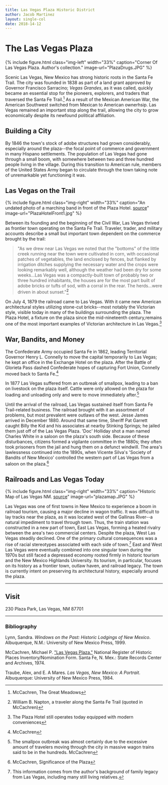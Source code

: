 ```yaml
---
title: Las Vegas Plaza Historic District
author: Jacob Martinez
layout: single-col
date: 2018-14-12
---
```


# The Las Vegas Plaza #


{% include figure.html class="img-left" width="33%" caption="Corner Of Las Vegas Plaza. Author's collection." image-url="PlazaDrugs.JPG" %}

Scenic Las Vegas, New Mexico has strong historic roots in the Santa Fe Trail. The city was founded in 1838 as part of a land grant approved by Governor Francisco Sarracino; *Vegas Grandes*, as it was called, quickly became an essential stop for the pioneers, explorers, and traders that traversed the Santa Fe Trail.[^1] As a result of the Mexican American War, the American Southwest switched from Mexican to American ownerhsip. Las Vegas remained an important stop along the trail, allowing the city to grow economically despite its newfound political affiliation.

[^1]: McCachren, The Great Meadows


## Building a City ##

By 1846 the town's stock of adobe structures had grown considerably, especially around the plaza--the focal point of commerce and government in many Hispano settlements. The population of Las Vegas had gone through a small boom, with somewhere between two and three hundred people living in the village. During this transition to American rule, members of the United States Army began to circulate through the town taking note of unremarkable yet functioning it was.

## Las Vegas on the Trail ##

{% include figure.html class="img-right" width="33%" caption="An undated photo of a marching band in front of the Plaza Hotel. [source](http://www.plazahotellvnm.com/history/)" image-url="PlazaHotelFront1.jpg" %}

Between its founding and the beginning of the Civil War, Las Vegas thrived as frontier town operating on the Santa Fe Trail. Traveler, trader, and military accounts describe a small but important town dependent on the commerce brought by the trail:

>"As we drew near Las Vegas we noted that the "bottoms" of the little creek running near the town were cultivated in corn, with occasional patches of vegetables, the land enclosed by fences, but flanked by irrigation ditches supplying the necessary water and the crops were looking remarkably well, although the weather had been dry for some weeks...Las Vegas was a compactly-built town of probably two or three hundred inhabitants, the houses are for the most part built of adobe bricks or tufts of sod, with a corral in the rear. The herds...were driven in about sunset."[^2]

On July 4, 1879 the railroad came to Las Vegas. With it came new American architectural styles utilizing stone-cut bricks--most notably the Victorian style, visible today in many of the buildings surrounding the plaza. The Plaza Hotel, a fixture on the plaza since the mid-nineteenth century,remains one of the most important examples of Victorian architecture in Las Vegas.[^3]

[^2]: William B. Napton, a traveler along the Santa Fe Trail (quoted in McCachren)
[^3]: The Plaza Hotel still operates today equipped with modern conveniences


## War, Bandits, and Money ##

The Confederate Army occupied Santa Fe in 1862, leading Territorial Governor Henry L. Connelly to move the capital temporarily to Las Vegas; he kept an office in the Exchange Hotel on the plaza. After the Battle of Glorieta Pass dashed Confederate hopes of capturing Fort Union, Connelly moved back to Santa Fe.[^4]

In 1877 Las Vegas suffered from an outbreak of smallpox, leading to a ban on livestock on the plaza itself. Cattle were only allowed on the plaza for loading and unloading only and were to move immediately after.[^5]

Until the arrival of the railroad, Las Vegas sustained itself from Santa Fe Trail-related business. The railroad brought with it an assortment of problems, but most prevalent were outlaws of the west. Jesse James arrived in December 1880. Around that same time, Sheriff Pat Garrett caught Billy the Kid and his associates at nearby Stinking Springs; he jailed them just off of the Las Vegas Plaza. 'Doc' Holliday shot a man named Charles White in a saloon on the plaza's south side. Because of these disturbances, citizens formed a vigilante committee in the 1880s; they often took prisoners from the jail and hung them on a defunct windwill. The area's lawlessness continued into the 1890s, when Vicente Silva's 'Society of Bandits of New Mexico' controlled the western part of Las Vegas from a saloon on the plaza.[^6]


[^4]: McCachren
[^5]: The smallpox outbreak was almost certainly due to the excessive amount of travelers moving through the city in massive wagon trains said to be in the hundreds. McCachren
[^6]: McCachren, Significance of the Plaza

## Railroads and Las Vegas Today ##

{% include figure.html class="img-right" width="33%" caption="Historic Map of Las Vegas NM. [source](https://npgallery.nps.gov/NRHP/GetAsset/NRHP/74001202_text)" image-url="plazamap.JPG" %}

Las Vegas was one of first towns in New Mexico to experience a boom in railroad tourism, causing a major decline in wagon traffic. It was difficult to lay tracks near the plaza, as it was located west of the Gallinas River--a natural impediment to travel through town. Thus, the train station was constructed in a new part of town, East Las Vegas, forming a heated rivalry between the area's two commercial centers. Despite the plaza, West Las Vegas steadily declined. One of the primary cultural consequences was a rise of racial stereotypes associated with each side of town.[^7] East and West Las Vegas were eventually combined into one singular town during the 1970s but still faced a depressed economy rooted firmly in historic tourism and the New Mexico Highlands University. Its tourism, in particular, focuses on its history as a frontier town, outlaw haven, and railroad legacy. The town is currently intent on preserving its architectural history, especially around the plaza.

[^7]: This information comes from the author's background of family legacy from Las Vegas, including many still living relatives.

***
## Visit ###

230 Plaza Park, Las Vegas, NM 87701

***


### Bibliography ###

Lynn, Sandra. _Windows on the Past: Historic Lodgings of New Mexico_. Albuquerque, N.M.: University of New Mexico Press, 1999.

McCachren, Michael P. ["Las Vegas Plaza."](https://npgallery.nps.gov/NRHP/GetAsset/NRHP/74001202_text) National Register of Historic Places Inventory/Nomination Form. Santa Fe, N. Mex.: State Records Center and Archives, 1974.

Traube, Alex, and E. A Mares. _Las Vegas, New Mexico: A Portrait_. Albuquerque: University of New Mexico Press, 1984.
